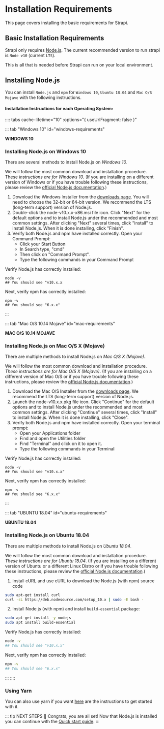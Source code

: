 # Installation Requirements

This page covers installing the basic requirements for Strapi.

## Basic Installation Requirements

Strapi only requires [Node.js](https://nodejs.org). The current recommended version to run strapi is `Node v10` (current `LTS`).

This is all that is needed before Strapi can run on your local environment.

## Installing Node.js

You can install `Node.js` and `npm` for `Windows 10`, `Ubuntu 18.04` and `Mac O/S Mojave` with the following instructions.

#### Installation Instructions for each Operating System:

:::: tabs cache-lifetime="10" :options="{ useUrlFragment: false }"

::: tab "Windows 10" id="windows-requirements"

**WINDOWS 10**

### Installing Node.js on Windows 10

There are several methods to install Node.js on _Windows 10_.

We will follow the most common download and installation procedure. These _instructions are for Windows 10_. (If you are installing on a different version of Windows or if you have trouble following these instructions, please review the [official Node.js documentation](https://nodejs.org/en/docs/).)

1. Download the Windows Installer from the [downloads page](https://nodejs.org/en/download/). You will need to choose the 32-bit or 64-bit version. We recommend the LTS (long-term support) version of Node.js.
2. Double-click the node-v10.x.x-x86.msi file icon. Click "Next" for the default options and to install Node.js under the recommended and most common settings. After clicking "Next" several times, click "Install" to install Node.js. When it is done installing, click "Finish".
3. Verify both Node.js and npm have installed correctly. Open your Command Prompt:
   - Click your Start Button
   - In Search type, "cmd"
   - Then click on "Command Prompt".
   - Type the following commands in your Command Prompt

Verify Node.js has correctly installed:

```shell
node -v
## You should see "v10.x.x
```

Next, verify npm has correctly installed:

```shell
npm -v
## You should see "6.x.x"
```

:::

::: tab "Mac O/S 10.14 Mojave" id="mac-requirements"

**MAC O/S 10.14 MOJAVE**

### Installing Node.js on Mac O/S X (Mojave)

There are multiple methods to install Node.js on _Mac O/S X (Mojave)_.

We will follow the most common download and installation procedure. _These instructions are for Mac O/S X (Mojave)_. (If you are installing on a different version of Mac O/S or if you have trouble following these instructions, please review the [official Node.js documentation](https://nodejs.org/en/docs/).)

1. Download the Mac O/S Installer from the [downloads page](https://nodejs.org/en/download/). We recommend the LTS (long-term support) version of Node.js.
2. Launch the node-v10.x.x.pkg file icon. Click "Continue" for the default options and to install Node.js under the recommended and most common settings. After clicking "Continue" several times, click "Install" to install Node.js. When it is done installing, click "Close".
3. Verify both Node.js and npm have installed correctly. Open your terminal prompt:
   - Open your Applications folder
   - Find and open the Utilities folder
   - Find "Terminal" and click on it to open it.
   - Type the following commands in your Terminal

Verify Node.js has correctly installed:

```terminal
node -v
## You should see "v10.x.x"
```

Next, verify npm has correctly installed:

```terminal
npm -v
## You should see "6.x.x"
```

:::

::: tab "UBUNTU 18.04" id="ubuntu-requirements"

**UBUNTU 18.04**

### Installing Node.js on Ubuntu 18.04

There are multiple methods to install Node.js on _Ubuntu 18.04_.

We will follow the most common download and installation procedure. _These instructions are for Ubuntu 18.04_. (If you are installing on a different version of Ubuntu or a different Linux Distro or if you have trouble following these instructions, please review the [official Node.js documentation](https://nodejs.org/en/docs/).)

1. Install cURL and use cURL to download the Node.js (with npm) source code

```bash
sudo apt-get install curl
curl -sL https://deb.nodesource.com/setup_10.x | sudo -E bash -
```

2. Install Node.js (with npm) and install `build-essential` package:

```bash
sudo apt-get install -y nodejs
sudo apt install build-essential
```

Verify Node.js has correctly installed:

```bash
node -v
## You should see "v10.x.x"
```

Next, verify npm has correctly installed:

```bash
npm -v
## You should see "6.x.x"
```

:::
::::

### Using Yarn

You can also use yarn if you want [here](https://yarnpkg.com/en/docs/getting-started) are the instructions to get started with it.

::: tip NEXT STEPS
👏 Congrats, you are all set! Now that Node.js is installed you can continue with the [Quick start guide](/3.0.0-beta.x/getting-started/quick-start.html).
:::
